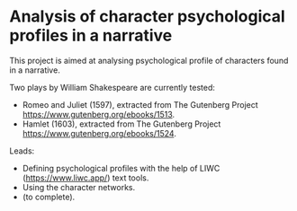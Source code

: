 # Analysis of character psychological profiles in a narrative
This project is aimed at analysing psychological profile of characters found in a narrative.

Two plays by William Shakespeare are currently tested:

- Romeo and Juliet (1597), extracted from The Gutenberg Project https://www.gutenberg.org/ebooks/1513.
- Hamlet (1603), extracted from The Gutenberg Project https://www.gutenberg.org/ebooks/1524.

Leads:

- Defining psychological profiles with the help of LIWC (https://www.liwc.app/) text tools.
- Using the character networks.
- (to complete).